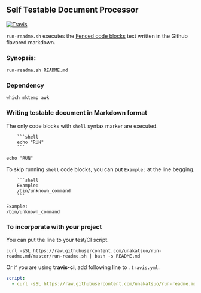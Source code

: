 Self Testable Document Processor
----------------------------------------

[![Travis](https://travis-ci.org/unakatsuo/run-readme.md.svg?branch=master)](https://travis-ci.org/unakatsuo/run-readme.md)


``run-readme.sh`` executes the [Fenced code
blocks](https://help.github.com/articles/github-flavored-markdown#fenced-code-blocks)
 text written in the Github flavored markdown.

### Synopsis:

```
run-readme.sh README.md
```

### Dependency

```shell
which mktemp awk
```

### Writing testable document in Markdown format

The only code blocks with ``shell`` syntax marker are executed.

```
    ```shell
    echo "RUN"
    ```
```

```shell
echo "RUN"
```

To skip running ``shell`` code blocks, you can put ``Example:`` at
the line begging.

```
    ```shell
    Example:
    /bin/unknown_command
    ```
```

```shell
Example:
/bin/unknown_command
```

### To incorporate with your project

You can put the line to your test/CI script.

```
curl -sSL https://raw.githubusercontent.com/unakatsuo/run-readme.md/master/run-readme.sh | bash -s README.md
```

Or if you are using **travis-ci**, add following line to ``.travis.yml``.

```yaml
script:
  - curl -sSL https://raw.githubusercontent.com/unakatsuo/run-readme.md/master/run-readme.sh | bash -s README.md
```
